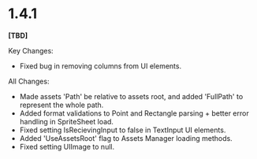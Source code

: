 # 1.4.1

**[TBD]**

Key Changes:

- Fixed bug in removing columns from UI elements.

All Changes:

- Made assets 'Path' be relative to assets root, and added 'FullPath' to represent the whole path.
- Added format validations to Point and Rectangle parsing + better error handling in SpriteSheet load.
- Fixed setting IsRecievingInput to false in TextInput UI elements.
- Added 'UseAssetsRoot' flag to Assets Manager loading methods.
- Fixed setting UIImage to null.